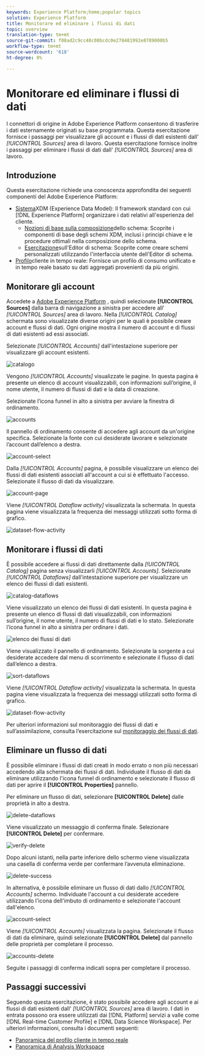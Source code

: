 ```yaml
---
keywords: Experience Platform;home;popular topics
solution: Experience Platform
title: Monitorare ed eliminare i flussi di dati
topic: overview
translation-type: tm+mt
source-git-commit: f08ad2c9cc48c08bcdc0e278481992e8789000b5
workflow-type: tm+mt
source-wordcount: '618'
ht-degree: 0%

---
```



# Monitorare ed eliminare i flussi di dati

I connettori di origine in  Adobe Experience Platform consentono di trasferire i dati esternamente originati su base programmata. Questa esercitazione fornisce i passaggi per visualizzare gli account e i flussi di dati esistenti dall&#39; *[!UICONTROL Sources]* area di lavoro. Questa esercitazione fornisce inoltre i passaggi per eliminare i flussi di dati dall&#39; *[!UICONTROL Sources]* area di lavoro.

## Introduzione

Questa esercitazione richiede una conoscenza approfondita dei seguenti componenti del  Adobe Experience Platform:

- [Sistema](../../../xdm/home.md)XDM (Experience Data Model): Il framework standard con cui [!DNL Experience Platform] organizzare i dati relativi all&#39;esperienza del cliente.
   - [Nozioni di base sulla composizione](../../../xdm/schema/composition.md)dello schema: Scoprite i componenti di base degli schemi XDM, inclusi i principi chiave e le procedure ottimali nella composizione dello schema.
   - [Esercitazione](../../../xdm/tutorials/create-schema-ui.md)sull&#39;Editor di schema: Scoprite come creare schemi personalizzati utilizzando l&#39;interfaccia utente dell&#39;Editor di schema.
- [Profilo](../../../profile/home.md)cliente in tempo reale: Fornisce un profilo di consumo unificato e in tempo reale basato su dati aggregati provenienti da più origini.

## Monitorare gli account

Accedete a [Adobe Experience Platform](https://platform.adobe.com) , quindi selezionate **[!UICONTROL Sources]** dalla barra di navigazione a sinistra per accedere all&#39; *[!UICONTROL Sources]* area di lavoro. Nella *[!UICONTROL Catalog]* schermata sono visualizzate diverse origini per le quali è possibile creare account e flussi di dati. Ogni origine mostra il numero di account e di flussi di dati esistenti ad essi associati.

Selezionate *[!UICONTROL Accounts]* dall&#39;intestazione superiore per visualizzare gli account esistenti.

![catalogo](../../images/tutorials/monitor/catalog.png)

Vengono *[!UICONTROL Accounts]* visualizzate le pagine. In questa pagina è presente un elenco di account visualizzabili, con informazioni sull’origine, il nome utente, il numero di flussi di dati e la data di creazione.

Selezionate l’icona funnel in alto a sinistra per avviare la finestra di ordinamento.

![accounts](../../images/tutorials/monitor/accounts-list.png)

Il pannello di ordinamento consente di accedere agli account da un&#39;origine specifica. Selezionate la fonte con cui desiderate lavorare e selezionate l’account dall’elenco a destra.

![account-select](../../images/tutorials/monitor/accounts-sort.png)

Dalla *[!UICONTROL Accounts]* pagina, è possibile visualizzare un elenco dei flussi di dati esistenti associati all&#39;account a cui si è effettuato l&#39;accesso. Selezionate il flusso di dati da visualizzare.

![account-page](../../images/tutorials/monitor/dataflows.png)

Viene *[!UICONTROL Dataflow activity]* visualizzata la schermata. In questa pagina viene visualizzata la frequenza dei messaggi utilizzati sotto forma di grafico.

![dataset-flow-activity](../../images/tutorials/monitor/dataflow-activity.png)

## Monitorare i flussi di dati

È possibile accedere ai flussi di dati direttamente dalla *[!UICONTROL Catalog]* pagina senza visualizzarli *[!UICONTROL Accounts]*. Selezionate *[!UICONTROL Dataflows]* dall’intestazione superiore per visualizzare un elenco dei flussi di dati esistenti.

![catalog-dataflows](../../images/tutorials/monitor/catalog-dataflows.png)

Viene visualizzato un elenco dei flussi di dati esistenti. In questa pagina è presente un elenco di flussi di dati visualizzabili, con informazioni sull’origine, il nome utente, il numero di flussi di dati e lo stato. Selezionate l’icona funnel in alto a sinistra per ordinare i dati.

![elenco dei flussi di dati](../../images/tutorials/monitor/dataflows-list.png)

Viene visualizzato il pannello di ordinamento. Selezionate la sorgente a cui desiderate accedere dal menu di scorrimento e selezionate il flusso di dati dall’elenco a destra.

![sort-dataflows](../../images/tutorials/monitor/dataflows-sort.png)

Viene *[!UICONTROL Dataflow activity]* visualizzata la schermata. In questa pagina viene visualizzata la frequenza dei messaggi utilizzati sotto forma di grafico.

![dataset-flow-activity](../../images/tutorials/monitor/dataflow-activity.png)

Per ulteriori informazioni sul monitoraggio dei flussi di dati e sull’assimilazione, consulta l’esercitazione sul [monitoraggio dei flussi di dati](../../../ingestion/quality/monitor-data-flows.md).

## Eliminare un flusso di dati

È possibile eliminare i flussi di dati creati in modo errato o non più necessari accedendo alla schermata dei flussi di dati. Individuate il flusso di dati da eliminare utilizzando l&#39;icona funnel di ordinamento e selezionate il flusso di dati per aprire il **[!UICONTROL Properties]** pannello.

Per eliminare un flusso di dati, selezionare **[!UICONTROL Delete]** dalle proprietà in alto a destra.

![delete-dataflows](../../images/tutorials/monitor/dataflows-sort-delete.png)

Viene visualizzato un messaggio di conferma finale. Selezionare **[!UICONTROL Delete]** per confermare.

![verify-delete](../../images/tutorials/monitor/confirm-delete.png)

Dopo alcuni istanti, nella parte inferiore dello schermo viene visualizzata una casella di conferma verde per confermare l’avvenuta eliminazione.

![delete-success](../../images/tutorials/monitor/deletion-confirmed.png)

In alternativa, è possibile eliminare un flusso di dati dallo *[!UICONTROL Accounts]* schermo. Individuate l&#39;account a cui desiderate accedere utilizzando l&#39;icona dell&#39;imbuto di ordinamento e selezionate l&#39;account dall&#39;elenco.

![account-select](../../images/tutorials/monitor/accounts-sort.png)

Viene *[!UICONTROL Accounts]* visualizzata la pagina. Selezionate il flusso di dati da eliminare, quindi selezionate **[!UICONTROL Delete]** dal pannello delle proprietà per completare il processo.

![accounts-delete](../../images/tutorials/monitor/accounts-delete.png)

Seguite i passaggi di conferma indicati sopra per completare il processo.

## Passaggi successivi

Seguendo questa esercitazione, è stato possibile accedere agli account e ai flussi di dati esistenti dall&#39; *[!UICONTROL Sources]* area di lavoro. I dati in entrata possono ora essere utilizzati dai [!DNL Platform] servizi a valle come [!DNL Real-time Customer Profile] e [!DNL Data Science Workspace]. Per ulteriori informazioni, consulta i documenti seguenti:

- [Panoramica del profilo cliente in tempo reale](../../../profile/home.md)
- [Panoramica di Analysis Workspace](../../../data-science-workspace/home.md)